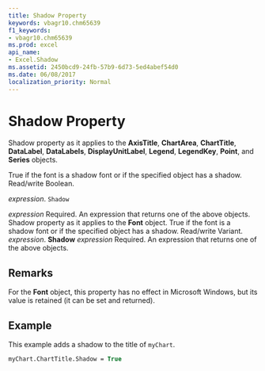 ```yaml
---
title: Shadow Property
keywords: vbagr10.chm65639
f1_keywords:
- vbagr10.chm65639
ms.prod: excel
api_name:
- Excel.Shadow
ms.assetid: 2450bcd9-24fb-57b9-6d73-5ed4abef54d0
ms.date: 06/08/2017
localization_priority: Normal
---
```



# Shadow Property

Shadow property as it applies to the  **AxisTitle**,  **ChartArea**,  **ChartTitle**,  **DataLabel**,  **DataLabels**,  **DisplayUnitLabel**,  **Legend**,  **LegendKey**,  **Point**, and  **Series** objects.

True if the font is a shadow font or if the specified object has a shadow. Read/write Boolean.

_expression_. `Shadow`

 _expression_ Required. An expression that returns one of the above objects.
Shadow property as it applies to the  **Font** object.
True if the font is a shadow font or if the specified object has a shadow. Read/write Variant.
_expression_. **Shadow**
 _expression_ Required. An expression that returns one of the above objects.

## Remarks

For the  **Font** object, this property has no effect in Microsoft Windows, but its value is retained (it can be set and returned).


## Example

This example adds a shadow to the title of  `myChart`.


```vb
myChart.ChartTitle.Shadow = True
```


